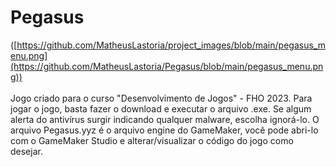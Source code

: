 # Pegasus
([https://github.com/MatheusLastoria/project_images/blob/main/pegasus_menu.png](https://github.com/MatheusLastoria/Pegasus/blob/main/pegasus_menu.png))
<br><br>
Jogo criado para o curso "Desenvolvimento de Jogos" - FHO 2023. Para jogar o jogo, basta fazer o download e executar o arquivo .exe. Se algum alerta do antivírus surgir indicando qualquer malware, escolha ignorá-lo.
O arquivo Pegasus.yyz é o arquivo engine do GameMaker, você pode abri-lo com o GameMaker Studio e alterar/visualizar o código do jogo como desejar.
<br><br>
